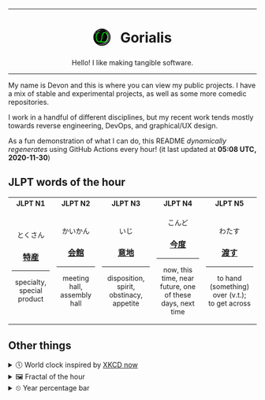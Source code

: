 ***

<h1 align="center">
<sub>
    <img src="readme/resources/avatar.png" height="36">
</sub>
&nbsp;
Gorialis
</h1>
<p align="center">
Hello! I like making tangible software.
</p>

***

My name is Devon and this is where you can view my public projects. I have a mix of stable and experimental projects, as well as some more comedic repositories.

I work in a handful of different disciplines, but my recent work tends mostly towards reverse engineering, DevOps, and graphical/UX design.

As a fun demonstration of what I can do, this README *dynamically regenerates* using GitHub Actions every hour! (it last updated at **05:08 UTC, 2020-11-30**)

<h2>JLPT words of the hour</h2>
<table>
    <tr>
        <th>JLPT N1</th>
        <th>JLPT N2</th>
        <th>JLPT N3</th>
        <th>JLPT N4</th>
        <th>JLPT N5</th>
    </tr>
    <tr>
        <td>
            <p align="center">とくさん</p>
            <h3 align="center"><b><a href="https://jisho.org/search/%E7%89%B9%E7%94%A3">特産</a></b></h3>
            <hr>
            <p align="center">specialty,<wbr> special product</p>
        </td>
        <td>
            <p align="center">かいかん</p>
            <h3 align="center"><b><a href="https://jisho.org/search/%E4%BC%9A%E9%A4%A8">会館</a></b></h3>
            <hr>
            <p align="center">meeting hall,<wbr> assembly hall</p>
        </td>
        <td>
            <p align="center">いじ</p>
            <h3 align="center"><b><a href="https://jisho.org/search/%E6%84%8F%E5%9C%B0">意地</a></b></h3>
            <hr>
            <p align="center">disposition,<wbr> spirit,<wbr> obstinacy,<wbr> appetite</p>
        </td>
        <td>
            <p align="center">こんど</p>
            <h3 align="center"><b><a href="https://jisho.org/search/%E4%BB%8A%E5%BA%A6">今度</a></b></h3>
            <hr>
            <p align="center">now,<wbr> this time,<wbr> near future,<wbr> one of these days,<wbr> next time</p>
        </td>
        <td>
            <p align="center">わたす</p>
            <h3 align="center"><b><a href="https://jisho.org/search/%E6%B8%A1%E3%81%99">渡す</a></b></h3>
            <hr>
            <p align="center">to hand (something) over (v.t.);<br> to get across</p>
        </td>
    </tr>
</table>

<h2>Other things</h2>
<details>
<summary>🕔  World clock inspired by <a href="https://xkcd.com/now">XKCD now</a></summary>

> <img src="generated/now.png" width="512">

</details>
<details>
<summary>&#x1f5bc; Fractal of the hour</summary>

> <img src="generated/fractal.png" width="512">

</details>
<details>
<summary>&#x23f2; Year percentage bar</summary>
<pre><code>2020 [██████████████████▁▁] 91.32%</code></pre>
</details>
